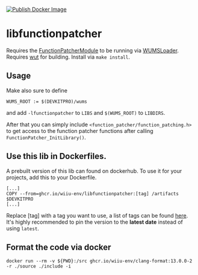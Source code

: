 [![Publish Docker Image](../../actions/workflows/push_image.yml/badge.svg)](../../actions/workflows/push_image.yml)

# libfunctionpatcher
Requires the [FunctionPatcherModule](https://github.com/wiiu-env/FunctionPatcherModule) to be running via [WUMSLoader](https://github.com/wiiu-env/WUMSLoader).
Requires [wut](https://github.com/devkitPro/wut) for building.
Install via `make install`.

## Usage
Make also sure to define 
```
WUMS_ROOT := $(DEVKITPRO)/wums
```
and add `-lfunctionpatcher` to `LIBS` and `$(WUMS_ROOT)` to `LIBDIRS`.

After that you can simply include `<function_patcher/function_patching.h>` to get access to the function patcher functions after calling `FunctionPatcher_InitLibrary()`.

## Use this lib in Dockerfiles.
A prebuilt version of this lib can found on dockerhub. To use it for your projects, add this to your Dockerfile.
```
[...]
COPY --from=ghcr.io/wiiu-env/libfunctionpatcher:[tag] /artifacts $DEVKITPRO
[...]
```
Replace [tag] with a tag you want to use, a list of tags can be found [here](https://github.com/wiiu-env/libfunctionpatcher/pkgs/container/libfunctionpatcher/versions). 
It's highly recommended to pin the version to the **latest date** instead of using `latest`.

## Format the code via docker
`docker run --rm -v ${PWD}:/src ghcr.io/wiiu-env/clang-format:13.0.0-2 -r ./source ./include -i`
